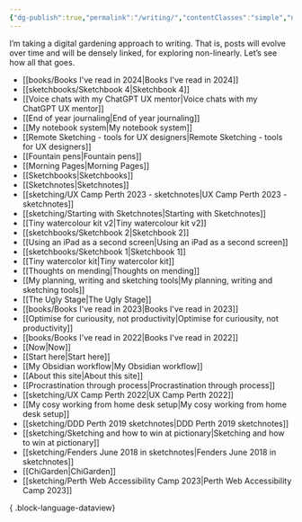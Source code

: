 ```yaml
---
{"dg-publish":true,"permalink":"/writing/","contentClasses":"simple","noteIcon":""}
---
```


I’m taking a digital gardening approach to writing. That is, posts will evolve over time and will be densely linked, for exploring non-linearly. Let’s see how all that goes.
- [[books/Books I've read in 2024\|Books I've read in 2024]]
- [[sketchbooks/Sketchbook 4\|Sketchbook 4]]
- [[Voice chats with my ChatGPT UX mentor\|Voice chats with my ChatGPT UX mentor]]
- [[End of year journaling\|End of year journaling]]
- [[My notebook system\|My notebook system]]
- [[Remote Sketching - tools for UX designers\|Remote Sketching - tools for UX designers]]
- [[Fountain pens\|Fountain pens]]
- [[Morning Pages\|Morning Pages]]
- [[Sketchbooks\|Sketchbooks]]
- [[Sketchnotes\|Sketchnotes]]
- [[sketching/UX Camp Perth 2023 - sketchnotes\|UX Camp Perth 2023 - sketchnotes]]
- [[sketching/Starting with Sketchnotes\|Starting with Sketchnotes]]
- [[Tiny watercolour kit v2\|Tiny watercolour kit v2]]
- [[sketchbooks/Sketchbook 2\|Sketchbook 2]]
- [[Using an iPad as a second screen\|Using an iPad as a second screen]]
- [[sketchbooks/Sketchbook 1\|Sketchbook 1]]
- [[Tiny watercolor kit\|Tiny watercolor kit]]
- [[Thoughts on mending\|Thoughts on mending]]
- [[My planning, writing and sketching tools\|My planning, writing and sketching tools]]
- [[The Ugly Stage\|The Ugly Stage]]
- [[books/Books I've read in 2023\|Books I've read in 2023]]
- [[Optimise for curiousity, not productivity\|Optimise for curiousity, not productivity]]
- [[books/Books I've read in 2022\|Books I've read in 2022]]
- [[Now\|Now]]
- [[Start here\|Start here]]
- [[My Obsidian workflow\|My Obsidian workflow]]
- [[About this site\|About this site]]
- [[Procrastination through process\|Procrastination through process]]
- [[sketching/UX Camp Perth 2022\|UX Camp Perth 2022]]
- [[My cosy working from home desk setup\|My cosy working from home desk setup]]
- [[sketching/DDD Perth 2019 sketchnotes\|DDD Perth 2019 sketchnotes]]
- [[sketching/Sketching and how to win at pictionary\|Sketching and how to win at pictionary]]
- [[sketching/Fenders June 2018 in sketchnotes\|Fenders June 2018 in sketchnotes]]
- [[ChiGarden\|ChiGarden]]
- [[sketching/Perth Web Accessibility Camp 2023\|Perth Web Accessibility Camp 2023]]

{ .block-language-dataview}
